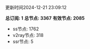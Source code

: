 更新时间2024-12-21 23:09:12

**总订阅: 1**
**总节点: 3367**
**有效节点: 2085**
- ss节点: 1762
- v2ray节点: 318
- ssr节点: 5
